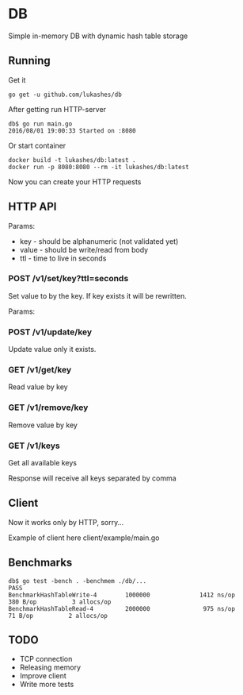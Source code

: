# DB

Simple in-memory DB with dynamic hash table storage

## Running

Get it
```
go get -u github.com/lukashes/db
```

After getting run HTTP-server
```
db$ go run main.go
2016/08/01 19:00:33 Started on :8080
```

Or start container
```
docker build -t lukashes/db:latest .
docker run -p 8080:8080 --rm -it lukashes/db:latest
```

Now you can create your HTTP requests

## HTTP API

Params:

* key - should be alphanumeric (not validated yet)
* value - should be write/read from body
* ttl - time to live in seconds

### POST /v1/set/key?ttl=seconds

Set value to by the key. If key exists it will be rewritten.

Params:

### POST /v1/update/key

Update value only it exists.

### GET /v1/get/key

Read value by key

### GET /v1/remove/key

Remove value by key

### GET /v1/keys

Get all available keys

Response will receive all keys separated by comma

## Client

Now it works only by HTTP, sorry...

Example of client here client/example/main.go

## Benchmarks

```
db$ go test -bench . -benchmem ./db/...
PASS
BenchmarkHashTableWrite-4        1000000              1412 ns/op             380 B/op          3 allocs/op
BenchmarkHashTableRead-4         2000000               975 ns/op              71 B/op          2 allocs/op
```

## TODO

* TCP connection
* Releasing memory
* Improve client
* Write more tests